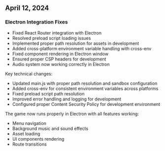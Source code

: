 ## April 12, 2024
### Electron Integration Fixes
- Fixed React Router integration with Electron
- Resolved preload script loading issues
- Implemented proper path resolution for assets in development
- Added cross-platform environment variable handling with cross-env
- Fixed component rendering in Electron window
- Ensured proper CSP headers for development
- Audio system now working correctly in Electron

Key technical changes:
- Updated main.js with proper path resolution and sandbox configuration
- Added cross-env for consistent environment variables across platforms
- Fixed preload script path resolution
- Improved error handling and logging for development
- Configured proper Content Security Policy for development environment

The game now runs properly in Electron with all features working:
- Menu navigation
- Background music and sound effects
- Asset loading
- UI components rendering
- Route transitions 